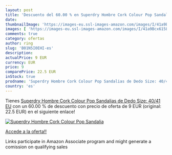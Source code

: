 ```yaml
---
layout: post
title: 'Descuento del 60.00 % en Superdry Hombre Cork Colour Pop Sandalia'
date: 
thumbnailImage: 'https://images-eu.ssl-images-amazon.com/images/I/41a9Bcx615L._SL200_.jpg'
images: [ 'https://images-eu.ssl-images-amazon.com/images/I/41a9Bcx615L._SL200_.jpg' ]
comments: true
category: ofertas
author: ring
slug: 'B01N5I0EHI-es'
description:
actualPrice: 9 EUR
currency: EUR
price: 9
comparePrice: 22.5 EUR
inStock: true
prodname: 'Superdry Hombre Cork Colour Pop Sandalias de Dedo Size: 40/41 EU'
country: 'es'
---
```


Tienes [Superdry Hombre Cork Colour Pop Sandalias de Dedo Size: 40/41 EU](https://www.amazon.es/dp/B01N5I0EHI/?tag=tolees-21) con un 60.00 % de descuento con precio de oferta de 9 EUR (original: 22.5 EUR) en el siguiente enlace!

[![Superdry Hombre Cork Colour Pop Sandalia](https://images-eu.ssl-images-amazon.com/images/I/41a9Bcx615L._SL200_.jpg)](https://www.amazon.es/dp/B01N5I0EHI/?tag=tolees-21)

[Accede a la oferta!!](https://www.amazon.es/dp/B01N5I0EHI/?tag=tolees-21)

Links participate in Amazon Associate program and might generate a comission on qualifying sales


